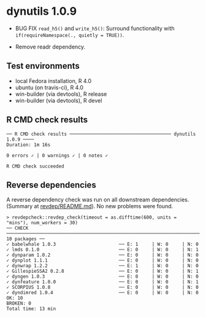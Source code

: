 # dynutils 1.0.9

 * BUG FIX `read_h5()` and `write_h5()`: Surround functionality with `if(requireNamespace(., quietly = TRUE))`.
 
 * Remove readr dependency.
   
## Test environments
* local Fedora installation, R 4.0
* ubuntu (on travis-ci), R 4.0
* win-builder (via devtools), R release
* win-builder (via devtools), R devel

## R CMD check results
```
── R CMD check results ───────────────────────────────────── dynutils 1.0.9 ────
Duration: 1m 16s

0 errors ✓ | 0 warnings ✓ | 0 notes ✓

R CMD check succeeded
```

## Reverse dependencies

A reverse dependency check was run on all downstream dependencies.
(Summary at [revdep/README.md](revdep/README.md)). No new problems were found.

```
> revdepcheck::revdep_check(timeout = as.difftime(600, units = "mins"), num_workers = 30)
── CHECK ────────────────────────────────────────────────────────────────────────────────────────────────────────────────────────────────────────────────────────────────────────────────────────── 10 packages ──
✓ babelwhale 1.0.3                       ── E: 1     | W: 0     | N: 0                                                                                                                                            
✓ lmds 0.1.0                             ── E: 0     | W: 0     | N: 1                                                                                                                                            
✓ dynparam 1.0.2                         ── E: 0     | W: 0     | N: 0                                                                                                                                            
✓ dynplot 1.1.1                          ── E: 0     | W: 0     | N: 0                                                                                                                                            
✓ dynwrap 1.2.2                          ── E: 1     | W: 0     | N: 0                                                                                                                                            
✓ GillespieSSA2 0.2.8                    ── E: 0     | W: 0     | N: 1                                                                                                                                            
✓ dyngen 1.0.3                           ── E: 0     | W: 0     | N: 0                                                                                                                                            
✓ dynfeature 1.0.0                       ── E: 0     | W: 0     | N: 1                                                                                                                                            
✓ SCORPIUS 1.0.8                         ── E: 0     | W: 0     | N: 0                                                                                                                                            
✓ dyndimred 1.0.4                        ── E: 0     | W: 0     | N: 0                                                                                                                                            
OK: 10                                                                                                                                                                                                          
BROKEN: 0
Total time: 13 min
```
